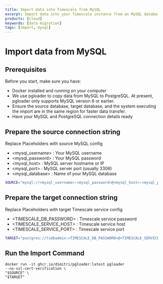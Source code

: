 ```yaml
---
title: Import data into Timescale from MySQL
excerpt: Import data into your Timescale instance from an MySQL database
products: [cloud]
keywords: [data migration]
tags: [import, mysql]
---
```


# Import data from MySQL

## Prerequisites

Before you start, make sure you have:

- Docker installed and running on your computer
- We use pgloader to copy data from MySQL to PostgreSQL. At present, pgloader only supports MySQL version 8 or earlier.
- Ensure the source database, target database, and the system executing the import are in the same region for faster data transfer.
- Have your MySQL and PostgreSQL connection details ready

## Prepare the source connection string

Replace Placeholders with source MySQL config

- <mysql_username> : Your MySQL username
- <mysql_password> : Your MySQL password
- <mysql_host> : MySQL server hostname or IP
- <mysql_port> : MySQL server port (usually 3306)
- <mysql_database> : Name of your MySQL database

```bash
SOURCE="mysql://<mysql_username>:<mysql_password>@<mysql_host>:<mysql_port>/<mysql_database>?sslmode=require"
```

## Prepare the target connection string

Replace Placeholders with target Timescale service config

- <TIMESCALE_DB_PASSWORD> : Timescale service password
- <TIMESCALE_SERVICE_HOST> : Timescale service host
- <TIMESCALE_SERVICE_PORT> : Timescale service port

```bash
TARGET="postgres://tsdbadmin:<TIMESCALE_DB_PASSWORD>@<TIMESCALE_SERVICE_HOST>:<TIMESCALE_SERVICE_PORT>/tsdb?sslmode=require"
```

## Run the Import Command


```docker
docker run -it ghcr.io/dimitri/pgloader:latest pgloader 
--no-ssl-cert-verification \
"$SOURCE" \
"$TARGET"
```

